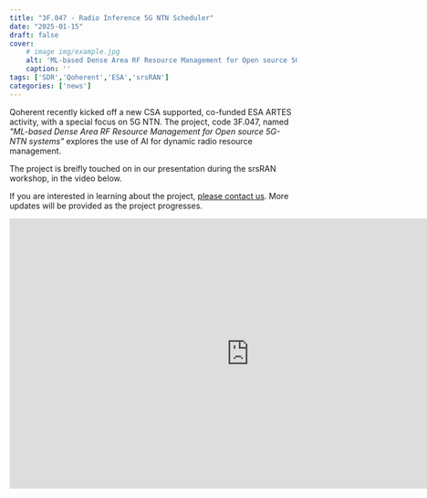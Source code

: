```yaml
---
title: "3F.047 - Radio Inference 5G NTN Scheduler"
date: "2025-01-15"
draft: false
cover:
    # image img/example.jpg
    alt: 'ML-based Dense Area RF Resource Management for Open source 5G-NTN systems'
    caption: ''
tags: ['SDR','Qoherent','ESA','srsRAN']
categories: ['news']
---
```


Qoherent recently kicked off a new CSA supported, co-funded ESA ARTES activity, with a special focus on 5G NTN. The project, code 3F.047, named _"ML-based Dense Area RF Resource Management for Open source 5G-NTN systems"_ explores the use of AI for dynamic radio resource management.

The project is breifly touched on in our presentation during the srsRAN workshop, in the video below.

If you are interested in learning about the project, [please contact us](/contact). More updates will be provided as the project progresses.

<iframe width="840" height="473" src="https://www.youtube.com/embed/CQ0ak4I21qk?si=EmHvpWbYuO6rEUHj" title="YouTube video player" frameborder="0" allow="accelerometer; autoplay; clipboard-write; encrypted-media; gyroscope; picture-in-picture; web-share" referrerpolicy="strict-origin-when-cross-origin" allowfullscreen></iframe>